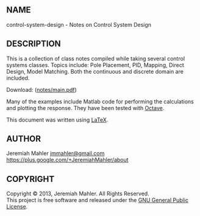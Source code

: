 
NAME
----

control-system-design - Notes on Control System Design

DESCRIPTION
-----------

This is a collection of class notes compiled while taking several
control systems classes.  Topics include: Pole Placement, PID,
Mapping, Direct Design, Model Matching.  Both the continuous and
discrete domain are included.

Download: ([notes/main.pdf](https://github.com/jmahler/control-system-design/blob/master/notes/main.pdf?raw=true))

Many of the examples include Matlab code for performing the calculations
and plotting the response.  They have been tested with [Octave][octave].

 [octave]: http://www.gnu.org/software/octave/

This document was written using [LaTeX][latex].

 [latex]: http://www.latex-project.org/

AUTHOR
------

Jeremiah Mahler <jmmahler@gmail.com><br>
<https://plus.google.com/+JeremiahMahler/about>

COPYRIGHT
---------

Copyright &copy; 2013, Jeremiah Mahler.  All Rights Reserved.<br>
This project is free software and released under
the [GNU General Public License][gpl].

 [gpl]: http://www.gnu.org/licenses/gpl.html

